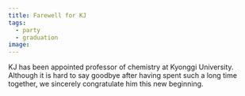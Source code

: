 ```yaml
---
title: Farewell for KJ
tags:
  - party
  - graduation
image: 
---
```


KJ has been appointed professor of chemistry at Kyonggi University. Although it is hard to say goodbye after having spent such a long time together, we sincerely congratulate him this new beginning.
